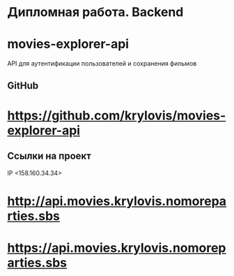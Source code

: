 # Дипломная работа. Backend
# movies-explorer-api
API для аутентификации пользователей и сохранения фильмов

## GitHub
# https://github.com/krylovis/movies-explorer-api

## Ссылки на проект
IP <158.160.34.34>

# http://api.movies.krylovis.nomoreparties.sbs
# https://api.movies.krylovis.nomoreparties.sbs
